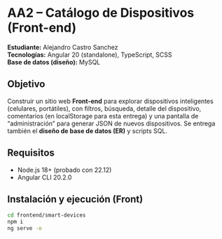 # AA2 – Catálogo de Dispositivos (Front-end)
**Estudiante:** Alejandro Castro Sanchez  
**Tecnologías:** Angular 20 (standalone), TypeScript, SCSS  
**Base de datos (diseño):** MySQL

## Objetivo
Construir un sitio web **Front-end** para explorar dispositivos inteligentes (celulares, portátiles), con filtros, búsqueda, detalle del dispositivo, comentarios (en localStorage para esta entrega) y una pantalla de “administración” para generar JSON de nuevos dispositivos. Se entrega también el **diseño de base de datos (ER)** y scripts SQL.

## Requisitos
- Node.js 18+ (probado con 22.12)
- Angular CLI 20.2.0

## Instalación y ejecución (Front)
```bash
cd frontend/smart-devices
npm i
ng serve -o
